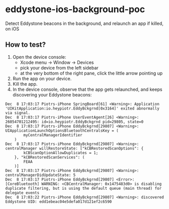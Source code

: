 # eddystone-ios-background-poc

Detect Eddystone beacons in the background, and relaunch an app if killed, on iOS

## How to test?

1. Open the device console:
    - Xcode menu → Window → Devices
    - pick your device from the left sidebar
    - at the very bottom of the right pane, click the little arrow pointing up
2. Run the app on your device.
3. Kill the app.
4. In the device console, observe that the app gets relaunched, and keeps discovering your Eddystone beacons:

```
Dec  8 17:03:17 Piotrs-iPhone SpringBoard[61] <Warning>: Application 'UIKitApplication:io.heypiotr.EddyBckgrnd[0x3164]' exited abnormally via signal.
Dec  8 17:03:17 Piotrs-iPhone UserEventAgent[26] <Warning>: 26054701212495: id=io.heypiotr.EddyBckgrnd pid=29805, state=0
Dec  8 17:03:17 Piotrs-iPhone EddyBckgrnd[29807] <Warning>: UIApplicationLaunchOptionsBluetoothCentralsKey = (
	    myCentralManagerIdentifier
	)
Dec  8 17:03:17 Piotrs-iPhone EddyBckgrnd[29807] <Warning>: centralManager willRestoreState: ["kCBRestoredScanOptions": {
	    kCBScanOptionAllowDuplicates = 1;
	}, "kCBRestoredScanServices": (
	    FEAA
	)]
Dec  8 17:03:17 Piotrs-iPhone EddyBckgrnd[29807] <Warning>: centralManagerDidUpdateState: 5
Dec  8 17:03:17 Piotrs-iPhone EddyBckgrnd[29807] <Error>: [CoreBluetooth] WARNING: <CBCentralManager: 0x1475483d0> is disabling duplicate filtering, but is using the default queue (main thread) for delegate events
Dec  8 17:03:22 Piotrs-iPhone EddyBckgrnd[29807] <Warning>: discovered Eddystone UID: edd1ebeac04e5defa017d121ef2c6590
```
